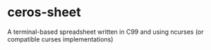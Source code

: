 # ceros-sheet
A terminal-based spreadsheet written in C99 and using ncurses (or compatible curses implementations)
